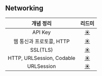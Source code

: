 ## Networking

| 개념 정리 |   리드미   |
| :--: | :----------: |
| API Key | [☀️](https://github.com/EunHee-Jeong/iOS-Labs/blob/0bd14f56506bdbc4d10290ec53d2a0eb1c9734f6/Neworking/Markdowns/API%20Key.md) |
| 웹 통신과 프로토콜, HTTP | [☀️](https://github.com/EunHee-Jeong/iOS-Labs/blob/cb2de4fe2898d65fb8d0b8409b9811c38c464f32/Neworking/Markdowns/%EC%9B%B9%20%ED%86%B5%EC%8B%A0%EA%B3%BC%20%ED%94%84%EB%A1%9C%ED%86%A0%EC%BD%9C,%20HTTP.md) |
| SSL(TLS) | [☀️](https://github.com/EunHee-Jeong/iOS-Labs/blob/9bb667f62e2e807f23bc858da25208874186b564/Networking/Markdowns/SSL(TLS).md) |
| HTTP, URLSession, Codable | [☀️](https://github.com/EunHee-Jeong/iOS-Labs/blob/9bb667f62e2e807f23bc858da25208874186b564/Networking/Markdowns/HTTP,%20URLSession,%20Codable.md) |
| URLSession | [☀️](https://github.com/EunHee-Jeong/iOS-Labs/blob/cb2de4fe2898d65fb8d0b8409b9811c38c464f32/Neworking/Markdowns/URLSession.md) |
